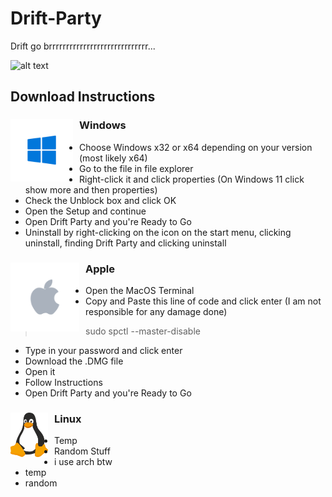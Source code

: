 # Drift-Party
Drift go brrrrrrrrrrrrrrrrrrrrrrrrrrrrr...


![alt text](https://by3301files.storage.live.com/y4mraANHaIepKUXnvFznFty9PuaVNGW1aRFtnqh0BlFKp0o9IhP6VctKNXN1bMIfrIpIuwMMdBdAvuRkIyqgC8vkJKPvNfhiFdeYfY5iCu5DX0y9s2IC-wN5abE_T2whsEstJqy1KmGWN9x0D6_pbIg8dg5H07_ORRmlhUduorgdES5pgA5Y2fIDYcJhHkECUeM?width=500&height=500&cropmode=none)


## Download Instructions
### Windows <img align="left" alt="Windows" width="100px" src="https://raw.githubusercontent.com/rishaank/Drift-Party/main/Readme%20Icons/windows-3384024_960_720-removebg-preview.png" style="padding-right:10px;" />

-  Choose Windows x32 or x64 depending on your version (most likely x64)
- Go to the file in file explorer
- Right-click it and click properties (On Windows 11 click show more and then properties)
- Check the Unblock box and click OK
- Open the Setup and continue
- Open Drift Party and you're Ready to Go
- Uninstall by right-clicking on the icon on the start menu, clicking uninstall, finding Drift Party and clicking uninstall

### Apple <img align="left" alt="Apple" width="110px" src="https://raw.githubusercontent.com/rishaank/Drift-Party/main/Readme%20Icons/apple-3384010_960_720-removebg-preview.png" style="padding-right:10px;" />

- Open the MacOS Terminal
- Copy and Paste this line of code and click enter (I am not responsible for any damage done)

> sudo spctl --master-disable

- Type in your password and click enter
- Download the .DMG file
- Open it
- Follow Instructions
- Open Drift Party and you're Ready to Go

### Linux <img align="left" alt="Linux" width="60px" src="https://raw.githubusercontent.com/rishaank/Drift-Party/main/Readme%20Icons/penguin-4871045_1280.png" style="padding-right:10px;" />

- Temp
- Random Stuff
- i use arch btw
- temp
- random

